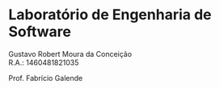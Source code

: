 # Laboratório de Engenharia de Software

Gustavo Robert Moura da Conceição <br />
R.A.: 1460481821035

Prof. Fabrício Galende
